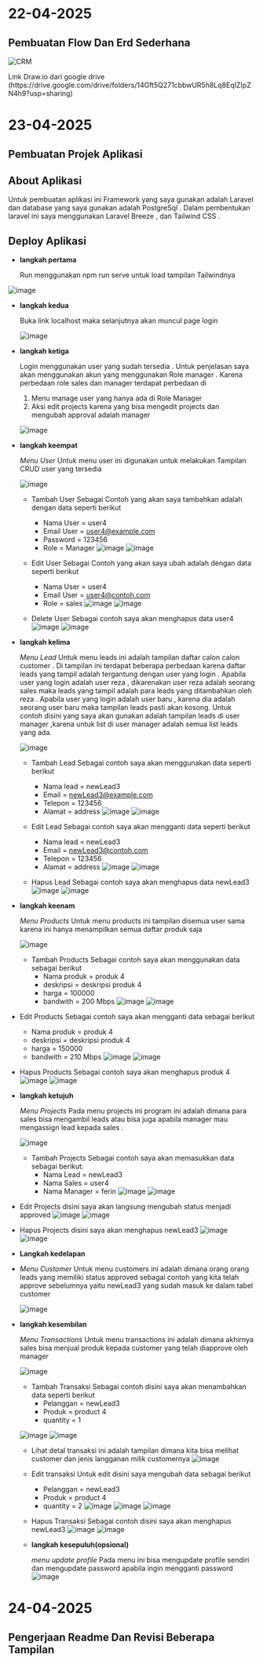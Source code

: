 # 22-04-2025
## Pembuatan Flow Dan Erd Sederhana

![CRM](https://github.com/user-attachments/assets/730679e1-7cfb-4266-9ee5-745b95b68e7e)

<p>Link Draw.io dari google drive (https://drive.google.com/drive/folders/14Gft5Q271cbbwUR5h8Lq8EqIZIpZN4h9?usp=sharing) </p>

# 23-04-2025
## Pembuatan Projek Aplikasi

## About Aplikasi
Untuk pembuatan aplikasi ini Framework yang saya gunakan adalah Laravel dan database yang saya gunakan adalah PostgreSql . Dalam pembentukan laravel ini saya menggunakan Laravel Breeze , dan Tailwind CSS .   

## Deploy Aplikasi
- **langkah pertama**
  
    Run menggunakan npm run serve untuk load tampilan Tailwindnya
  
![image](https://github.com/user-attachments/assets/282421f3-96ed-471c-8bf1-75521f6f1934)

- **langkah kedua**
  
   Buka link localhost maka selanjutnya akan muncul page login

    ![image](https://github.com/user-attachments/assets/9563def7-5179-4119-9f82-d0357b6174d3)

- **langkah ketiga**
  
  Login menggunakan user yang sudah tersedia . Untuk penjelasan saya akan menggunakan akun yang menggunakan Role manager .
  Karena perbedaan role sales dan manager terdapat perbedaan di 
  1. Menu manage user yang hanya ada di Role Manager
  2. Aksi edit projects karena yang bisa mengedit projects dan mengubah approval adalah manager

   ![image](https://github.com/user-attachments/assets/ff3c9112-b1fd-4b7a-bef0-6cb25e4694ea)

- **langkah keempat**
  
    *Menu User*
    Untuk menu user ini digunakan untuk melakukan Tampilan CRUD user yang tersedia
  
  ![image](https://github.com/user-attachments/assets/514fe3b6-7f34-44e1-937f-4c52221e6458)

   - Tambah User
     Sebagai Contoh yang akan saya tambahkan adalah dengan data seperti berikut
     - Nama User = user4
     - Email User = user4@example.com
     - Password = 123456
     - Role = Manager
     ![image](https://github.com/user-attachments/assets/e523e519-07e4-4a8a-a53d-f858fc02ec84)
     ![image](https://github.com/user-attachments/assets/138ff999-c07a-49ef-a9d5-536c6b365893)

   - Edit User
     Sebagai Contoh yang akan saya ubah adalah dengan data seperti berikut
     - Nama User = user4
     - Email User = user4@contoh.com
     - Role = sales
    ![image](https://github.com/user-attachments/assets/3225851f-9641-4c17-9477-d0aedb30c1f3)
    ![image](https://github.com/user-attachments/assets/8be605b8-f9c4-4b62-aeb9-e6781cf0612c)

  - Delete User
    Sebagai contoh saya akan menghapus data user4
    ![image](https://github.com/user-attachments/assets/6fb1f7aa-b166-448c-9644-143ad5579694)
    ![image](https://github.com/user-attachments/assets/710b82a0-313a-4a1b-86d7-d8398386c3e7)

- **langkah kelima**
  
    *Menu Lead*
   Untuk menu leads ini adalah tampilan daftar calon calon customer . Di tampilan ini terdapat beberapa perbedaan
   karena daftar leads yang tampil adalah tergantung dengan user yang login . Apabila user yang login adalah user
   reza , dikarenakan user reza adalah seorang sales maka leads yang tampil adalah para leads yang ditambahkan oleh
   reza . Apabila user yang login adalah user baru , karena dia adalah seorang user baru maka tampilan leads pasti akan kosong.
   Untuk contoh disini yang saya akan gunakan adalah tampilan leads di user manager ,karena untuk list di user manager adalah semua list leads yang ada.

   ![image](https://github.com/user-attachments/assets/0b1ce32e-dfb7-4ec7-8e16-88cc90fc97a9)

  - Tambah Lead
    Sebagai contoh saya akan menggunakan data seperti berikut
    - Nama lead = newLead3
    - Email = newLead3@example.com
    - Telepon = 123456
    - Alamat = address
    ![image](https://github.com/user-attachments/assets/9737b1b7-deaf-41b4-98f1-14ab8f20beb6)
    ![image](https://github.com/user-attachments/assets/0276b332-fb95-4d83-91a7-fb5827963814)

  - Edit Lead
    Sebagai contoh saya akan mengganti data seperti berikut
    - Nama lead = newLead3
    - Email = newLead3@contoh.com
    - Telepon = 123456
    - Alamat = address
    ![image](https://github.com/user-attachments/assets/4a470231-37c1-49a8-9802-088bdbe11a81)
    ![image](https://github.com/user-attachments/assets/a2e08523-2666-4714-9ff7-13e06a628545)

  - Hapus Lead
    Sebagai contoh saya akan menghapus data newLead3
    ![image](https://github.com/user-attachments/assets/be31457e-49b3-4c1c-be9b-06cce7e3b4f6)
    ![image](https://github.com/user-attachments/assets/dccc76ba-44cc-4065-9425-82408e33f401)

- **langkah keenam**
  
    *Menu Products*
   Untuk menu products ini tampilan disemua user sama karena ini hanya menampilkan semua daftar produk saja

   ![image](https://github.com/user-attachments/assets/1f802329-caa7-4578-b142-c070399a0263)

  - Tambah Products
    Sebagai contoh saya akan menggunakan data sebagai berikut
    - Nama produk = produk 4
    - deskripsi = deskripsi produk 4
    - harga = 100000
    - bandwith = 200 Mbps
    ![image](https://github.com/user-attachments/assets/ba5061dc-96fb-4b33-8cbc-74b4a779f813)
    ![image](https://github.com/user-attachments/assets/c620b960-7d4d-457a-aec7-423ee25dc20e)

 - Edit Products
   Sebagai contoh saya akan mengganti data sebagai berikut
   - Nama produk = produk 4
    - deskripsi = deskripsi produk 4
    - harga = 150000
    - bandwith = 210 Mbps
   ![image](https://github.com/user-attachments/assets/be23ea62-021f-464a-ba27-79e13bcb53a7)
   ![image](https://github.com/user-attachments/assets/e1c59f69-4e02-4ffb-a496-7e322be2dfbc)

- Hapus Products
  Sebagai contoh saya akan menghapus produk 4
  ![image](https://github.com/user-attachments/assets/270422c3-b61e-4677-844c-60ad48190eb1)
  ![image](https://github.com/user-attachments/assets/bfc5fb94-9025-4db7-a20c-e701abea02fd)

- **langkah ketujuh**
  
  *Menu Projects*
  Pada menu projects ini program ini adalah dimana para sales bisa mengambil leads atau bisa juga apabila manager mau mengassign lead kepada sales .

  ![image](https://github.com/user-attachments/assets/532b0be2-8b16-4b84-aa76-1c82e57d433a)
  
  - Tambah Projects
    Sebagai contoh saya akan memasukkan data sebagai berikut:
    - Nama Lead = newLead3
    - Nama Sales = user4
    - Nama Manager = ferin
  ![image](https://github.com/user-attachments/assets/1d9ac653-1b97-4596-956d-f773b1a18296)
  ![image](https://github.com/user-attachments/assets/81c567fd-6a9c-4ab3-a69b-4ae72a59b841)

 - Edit Projects
   disini saya akan langsung mengubah status menjadi approved
  ![image](https://github.com/user-attachments/assets/3aa81028-bf72-46a3-8841-0b6c49a780aa)
  ![image](https://github.com/user-attachments/assets/11dfcbb5-265a-4e97-a98a-1a0af3e4180e)

 - Hapus Projects
   disini saya akan menghapus newLead3
  ![image](https://github.com/user-attachments/assets/ac3e098b-d001-49be-9041-f9564361e8c0)
  ![image](https://github.com/user-attachments/assets/03cf77e5-fd0a-464b-a318-627c0dae28f6)


- **Langkah kedelapan**
- 
  *Menu Customer*
   Untuk menu customers ini adalah dimana orang orang leads yang memiliki status approved sebagai contoh yang kita telah approve sebelumnya yaitu newLead3 yang sudah masuk ke dalam tabel customer
  
  ![image](https://github.com/user-attachments/assets/71726384-be08-4614-a339-befab672a384)


- **langkah kesembilan**
  
  *Menu Transactions*
  Untuk menu transactions ini adalah dimana akhirnya sales bisa menjual produk kepada customer yang telah diapprove oleh manager
  
  ![image](https://github.com/user-attachments/assets/d312ab3a-df14-43c3-9786-dcb9380426f4)

  - Tambah Transaksi
    Sebagai contoh disini saya akan menambahkan data seperti berikut
    - Pelanggan = newLead3
    - Produk = product 4
    - quantity = 1
   
   ![image](https://github.com/user-attachments/assets/61bd1d1a-581c-4704-ae69-e32d0d09efe2)
   ![image](https://github.com/user-attachments/assets/6e599b9e-2a15-4d67-ae4c-91bb8f53c033)

  - Lihat detal transaksi
    ini adalah tampilan dimana kita bisa melihat customer dan jenis langganan milik customernya
    ![image](https://github.com/user-attachments/assets/8817fb85-6bf7-4711-abab-5ab1b6283999)

  - Edit transaksi
    Untuk edit disini saya mengubah data sebagai berikut 
    - Pelanggan = newLead3
    - Produk = product 4
    - quantity = 2
    ![image](https://github.com/user-attachments/assets/2d708a4d-70e4-4cc6-adca-1e626fd4ade1)
    ![image](https://github.com/user-attachments/assets/f0bde3a9-2a7b-48f9-9563-2f54e52063e2)
    ![image](https://github.com/user-attachments/assets/c18d465a-e09b-4556-a664-25280c01735f)

  - Hapus Transaksi
    Sebagai contoh disini saya akan menghapus newLead3
    ![image](https://github.com/user-attachments/assets/0917336e-bf55-415d-8850-a2bae59ee665)
    ![image](https://github.com/user-attachments/assets/2d96ca7c-954a-4b98-a3ae-ec030d1342a1)

  - **langkah kesepuluh(opsional)**
    
     *menu update profile*
        Pada menu ini bisa mengupdate profile sendiri dan mengupdate password apabila ingin mengganti password
    ![image](https://github.com/user-attachments/assets/5202119c-b7f9-4852-951f-d7907d7d8115)



# 24-04-2025
## Pengerjaan Readme Dan Revisi Beberapa Tampilan
      
  

